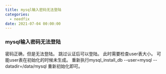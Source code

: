 ```yaml
---
title: mysql输入密码无法登陆
categories:
  - needfix
date: 2021-07-04 00:00:00
---
```

### mysql输入密码无法登陆

密码正确，但是无法登陆。
跳过认证后可以登陆。
此时需要检查user表大小。
可能user表在初始化的时候未生成。
重新执行mysql_install_db --user=mysql --datadir=/data/mysql
重新初始化即可。